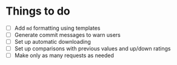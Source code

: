 # Things to do

* [ ] Add `md` formatting using templates
* [ ] Generate commit messages to warn users
* [ ] Set up automatic downloading
* [ ] Set up comparisons with previous values and up/down ratings
* [ ] Make only as many requests as needed
